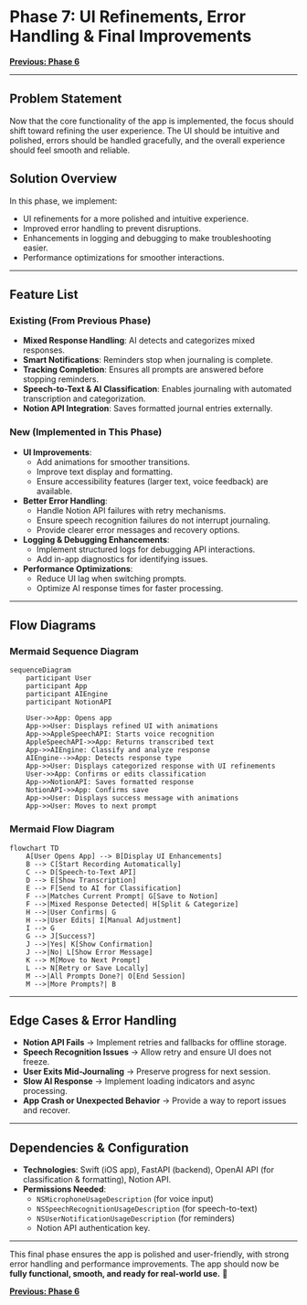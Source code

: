 # Phase 7: UI Refinements, Error Handling & Final Improvements

**[Previous: Phase 6](./phase_6.md)**

---

## Problem Statement
Now that the core functionality of the app is implemented, the focus should shift toward refining the user experience. The UI should be intuitive and polished, errors should be handled gracefully, and the overall experience should feel smooth and reliable.

## Solution Overview
In this phase, we implement:
- UI refinements for a more polished and intuitive experience.
- Improved error handling to prevent disruptions.
- Enhancements in logging and debugging to make troubleshooting easier.
- Performance optimizations for smoother interactions.

---

## Feature List
### **Existing (From Previous Phase)**
- **Mixed Response Handling**: AI detects and categorizes mixed responses.
- **Smart Notifications**: Reminders stop when journaling is complete.
- **Tracking Completion**: Ensures all prompts are answered before stopping reminders.
- **Speech-to-Text & AI Classification**: Enables journaling with automated transcription and categorization.
- **Notion API Integration**: Saves formatted journal entries externally.

### **New (Implemented in This Phase)**
- **UI Improvements**:
  - Add animations for smoother transitions.
  - Improve text display and formatting.
  - Ensure accessibility features (larger text, voice feedback) are available.
- **Better Error Handling**:
  - Handle Notion API failures with retry mechanisms.
  - Ensure speech recognition failures do not interrupt journaling.
  - Provide clearer error messages and recovery options.
- **Logging & Debugging Enhancements**:
  - Implement structured logs for debugging API interactions.
  - Add in-app diagnostics for identifying issues.
- **Performance Optimizations**:
  - Reduce UI lag when switching prompts.
  - Optimize AI response times for faster processing.

---

## Flow Diagrams

### **Mermaid Sequence Diagram**
```mermaid
sequenceDiagram
    participant User
    participant App
    participant AIEngine
    participant NotionAPI
    
    User->>App: Opens app
    App->>User: Displays refined UI with animations
    App->>AppleSpeechAPI: Starts voice recognition
    AppleSpeechAPI->>App: Returns transcribed text
    App->>AIEngine: Classify and analyze response
    AIEngine-->>App: Detects response type
    App->>User: Displays categorized response with UI refinements
    User->>App: Confirms or edits classification
    App->>NotionAPI: Saves formatted response
    NotionAPI->>App: Confirms save
    App->>User: Displays success message with animations
    App->>User: Moves to next prompt
```

### **Mermaid Flow Diagram**
```mermaid
flowchart TD
    A[User Opens App] --> B[Display UI Enhancements]
    B --> C[Start Recording Automatically]
    C --> D[Speech-to-Text API]
    D --> E[Show Transcription]
    E --> F[Send to AI for Classification]
    F -->|Matches Current Prompt| G[Save to Notion]
    F -->|Mixed Response Detected| H[Split & Categorize]
    H -->|User Confirms| G
    H -->|User Edits| I[Manual Adjustment]
    I --> G
    G --> J[Success?]
    J -->|Yes| K[Show Confirmation]
    J -->|No| L[Show Error Message]
    K --> M[Move to Next Prompt]
    L --> N[Retry or Save Locally]
    M -->|All Prompts Done?| O[End Session]
    M -->|More Prompts?| B
```

---

## Edge Cases & Error Handling
- **Notion API Fails** → Implement retries and fallbacks for offline storage.
- **Speech Recognition Issues** → Allow retry and ensure UI does not freeze.
- **User Exits Mid-Journaling** → Preserve progress for next session.
- **Slow AI Response** → Implement loading indicators and async processing.
- **App Crash or Unexpected Behavior** → Provide a way to report issues and recover.

---

## Dependencies & Configuration
- **Technologies**: Swift (iOS app), FastAPI (backend), OpenAI API (for classification & formatting), Notion API.
- **Permissions Needed**:
  - `NSMicrophoneUsageDescription` (for voice input)
  - `NSSpeechRecognitionUsageDescription` (for speech-to-text)
  - `NSUserNotificationUsageDescription` (for reminders)
  - Notion API authentication key.

---

This final phase ensures the app is polished and user-friendly, with strong error handling and performance improvements. The app should now be **fully functional, smooth, and ready for real-world use.** 🎉

**[Previous: Phase 6](./phase_6.md)**

